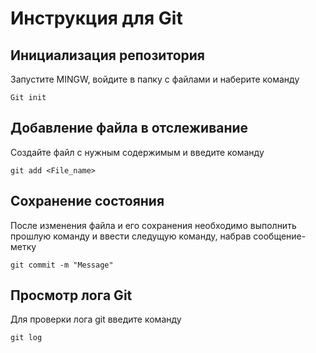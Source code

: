 # Инструкция для Git

## Инициализация репозитория
Запустите MINGW, войдите в папку с файлами и наберите команду

>
    Git init


## Добавление файла в отслеживание
Создайте файл с нужным содержимым и введите команду

>
    git add <File_name>

## Сохранение состояния
После изменения файла и его сохранения необходимо выполнить прошлую команду и ввести следущую команду, набрав сообщение- метку

>
    git commit -m "Message"

## Просмотр лога Git
Для проверки лога git введите команду

>
    git log
